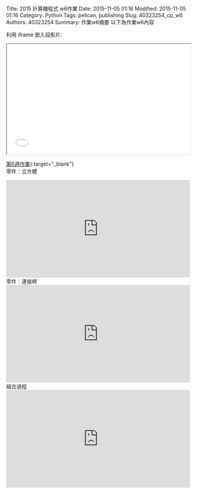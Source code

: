 Title: 2015 計算機程式 w6作業
Date: 2015-11-05 01:16
Modified: 2015-11-05 01:16
Category: Python
Tags: pelican, publishing
Slug: 40323254_cp_w6
Authors: 40323254
Summary: 作業w6摘要
以下為作業w6內容

利用 iframe 嵌入投影片:

<iframe src="40323254_cp_w6.html" width="500" height="300"></iframe>

[第6週作業](40323254_cp_w6.html){:target="_blank"}
<br/>
零件：立方體

<iframe src="https://player.vimeo.com/video/151621632" width="500" height="266" frameborder="0" webkitallowfullscreen mozallowfullscreen allowfullscreen></iframe>  
<br/>
零件：連接桿

<iframe src="https://player.vimeo.com/video/151621631" width="500" height="266" frameborder="0" webkitallowfullscreen mozallowfullscreen allowfullscreen></iframe>  
<br/>
組合過程

<iframe src="https://player.vimeo.com/video/151621630" width="500" height="266" frameborder="0" webkitallowfullscreen mozallowfullscreen allowfullscreen></iframe>  
